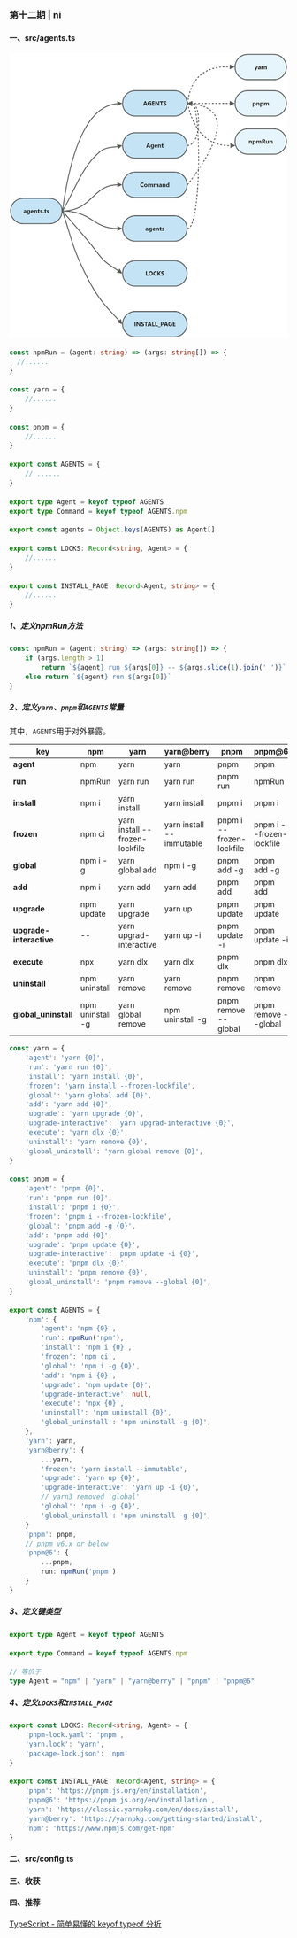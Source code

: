 ### 第十二期 | ni

#### 一、src/agents.ts

![agents.ts-1](../../images/sourceCode-ni/【源码】ni代码依赖之agents.ts-1.png)


```typescript
const npmRun = (agent: string) => (args: string[]) => {
  //......
}

const yarn = {
    //......
}

const pnpm = {
    //......
}

export const AGENTS = {
    // ......
}

export type Agent = keyof typeof AGENTS
export type Command = keyof typeof AGENTS.npm

export const agents = Object.keys(AGENTS) as Agent[]

export const LOCKS: Record<string, Agent> = {
    //......
} 

export const INSTALL_PAGE: Record<Agent, string> = {
    //......
}
```

##### 1、定义npmRun方法

```typescript
const npmRun = (agent: string) => (args: string[]) => {
    if (args.length > 1)
        return `${agent} run ${args[0]} -- ${args.slice(1).join(' ')}`
    else return `${agent} run ${args[0]}`
}
```

##### 2、定义`yarn`、`pnpm`和`AGENTS`常量

其中，`AGENTS`用于对外暴露。


| **key**  | **npm** |  **yarn** | **yarn@berry**  | **pnpm** | **pnpm@6** |
| ------------- |-------------|------------- |-------------|-------------|-------------|
| **agent** | npm | yarn | yarn | pnpm | pnpm |
| **run** | npmRun | yarn run | yarn run | pnpm run | npmRun |
| **install** | npm i | yarn install | yarn install | pnpm i | pnpm i |
| **frozen** | npm ci | yarn install --frozen-lockfile | yarn install --immutable | pnpm i --frozen-lockfile | pnpm i --frozen-lockfile |
| **global** | npm i -g | yarn global add | npm i -g | pnpm add -g | pnpm add -g |
| **add** | npm i | yarn add | yarn add  | pnpm add | pnpm add |
| **upgrade** | npm update | yarn upgrade | yarn up | pnpm update | pnpm update |
| **upgrade-interactive** | -- | yarn upgrad-interactive | yarn up -i | pnpm update -i | pnpm update -i |
| **execute** | npx | yarn dlx | yarn dlx | pnpm dlx | pnpm dlx |
| **uninstall** | npm uninstall | yarn remove | yarn remove | pnpm remove | pnpm remove |
| **global_uninstall** | npm uninstall -g | yarn global remove | npm uninstall -g | pnpm remove --global | pnpm remove --global |

```typescript
const yarn = {
    'agent': 'yarn {0}',
    'run': 'yarn run {0}',
    'install': 'yarn install {0}',
    'frozen': 'yarn install --frozen-lockfile',
    'global': 'yarn global add {0}',
    'add': 'yarn add {0}',
    'upgrade': 'yarn upgrade {0}',
    'upgrade-interactive': 'yarn upgrad-interactive {0}',
    'execute': 'yarn dlx {0}',
    'uninstall': 'yarn remove {0}',
    'global_uninstall': 'yarn global remove {0}',
}

const pnpm = {
    'agent': 'pnpm {0}',
    'run': 'pnpm run {0}',
    'install': 'pnpm i {0}',
    'frozen': 'pnpm i --frozen-lockfile',
    'global': 'pnpm add -g {0}',
    'add': 'pnpm add {0}',
    'upgrade': 'pnpm update {0}',
    'upgrade-interactive': 'pnpm update -i {0}',
    'execute': 'pnpm dlx {0}',
    'uninstall': 'pnpm remove {0}',
    'global_uninstall': 'pnpm remove --global {0}',
}

export const AGENTS = {
    'npm': {
        'agent': 'npm {0}',
        'run': npmRun('npm'),
        'install': 'npm i {0}',
        'frozen': 'npm ci',
        'global': 'npm i -g {0}',
        'add': 'npm i {0}',
        'upgrade': 'npm update {0}',
        'upgrade-interactive': null,
        'execute': 'npx {0}',
        'uninstall': 'npm uninstall {0}',
        'global_uninstall': 'npm uninstall -g {0}',
    },
    'yarn': yarn,
    'yarn@berry': {
        ...yarn,
        'frozen': 'yarn install --immutable',
        'upgrade': 'yarn up {0}',
        'upgrade-interactive': 'yarn up -i {0}',
        // yarn3 removed 'global'
        'global': 'npm i -g {0}',
        'global_uninstall': 'npm uninstall -g {0}',
    }
    'pnpm': pnpm,
    // pnpm v6.x or below
    'pnpm@6': {
        ...pnpm,
        run: npmRun('pnpm')
    }
}
```

##### 3、定义键类型

```typescript
export type Agent = keyof typeof AGENTS

export type Command = keyof typeof AGENTS.npm

// 等价于
type Agent = "npm" | "yarn" | "yarn@berry" | "pnpm" | "pnpm@6"
```

##### 4、定义`LOCKS`和`INSTALL_PAGE`

```typescript
export const LOCKS: Record<string, Agent> = {
    'pnpm-lock.yaml': 'pnpm',
    'yarn.lock': 'yarn',
    'package-lock.json': 'npm'
}

export const INSTALL_PAGE: Record<Agent, string> = {
    'pnpm': 'https://pnpm.js.org/en/installation',
    'pnpm@6': 'https://pnpm.js.org/en/installation',
    'yarn': 'https://classic.yarnpkg.com/en/docs/install',
    'yarn@berry': 'https://yarnpkg.com/getting-started/install',
    'npm': 'https://www.npmjs.com/get-npm'
}
```

#### 二、src/config.ts

#### 三、收获

#### 四、推荐

[TypeScript - 简单易懂的 keyof typeof 分析](https://juejin.cn/post/7023238396931735583)

